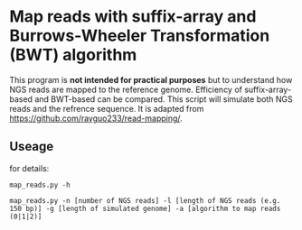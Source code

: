 # Map reads with suffix-array and Burrows-Wheeler Transformation (BWT) algorithm

This program is **not intended for practical purposes** but to understand how NGS reads are mapped to the reference genome. Efficiency of suffix-array-based and BWT-based can be compared. This script will simulate both NGS reads and the refrence sequence. It is adapted from https://github.com/rayguo233/read-mapping/.

## Useage
for details: 
```{bash}
map_reads.py -h
```

```{bash}
map_reads.py -n [number of NGS reads] -l [length of NGS reads (e.g. 150 bp)] -g [length of simulated genome] -a [algorithm to map reads (0|1|2)]
```
